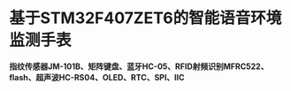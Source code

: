 # 基于STM32F407ZET6的智能语音环境监测手表
**指纹传感器JM-101B、矩阵键盘、蓝牙HC-05、RFID射频识别MFRC522、flash、超声波HC-RS04、OLED、RTC、SPI、IIC**
